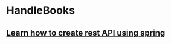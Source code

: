 # HandleBooks

## [Learn how to create rest API using spring](https://www.learnjavaskills.in/2020/09/Rest-API-using-spring-boot-in-java.html)

